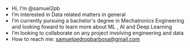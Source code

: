 - Hi, I’m @samuel2pb
- I’m interested in Data related matters in general
- I’m currently pursuing a bachelor's degree in Mechatronics Engineering and looking foward to learn more about ML , AI and Deep Learning
- I’m looking to collaborate on any project involving engineering and data
- How to reach me: samuelpedropbarbosa@gmail.com
